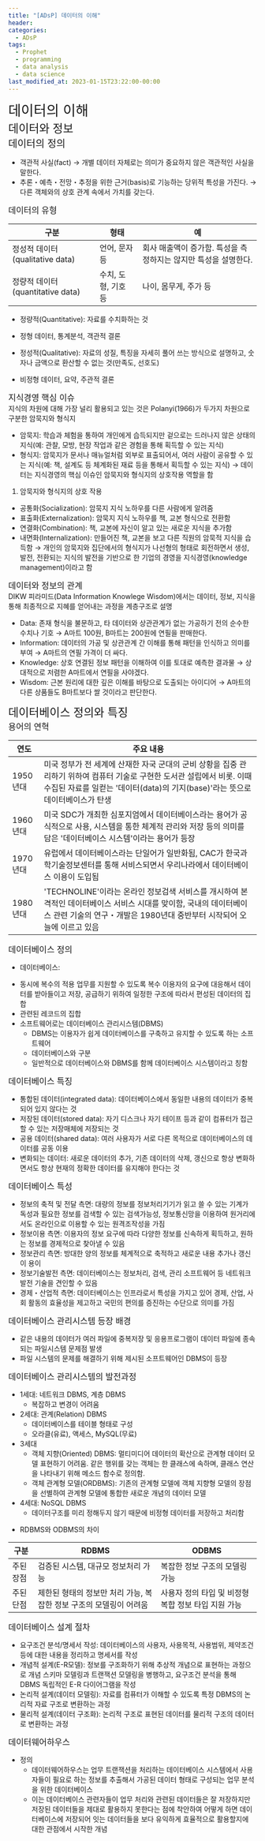 ```yaml
---
title: "[ADsP] 데이터의 이해"
header:
categories:
  - ADsP
tags:
  - Prophet
  - programming
  - data analysis
  - data science
last_modified_at: 2023-01-15T23:22:00-00:00
---
```

<span style="font-size: 28px"> 데이터의 이해 </span>   
<span style="font-size: 22.75px"> 데이터와 정보 </span>   
<span style="font-size: 20px"> 데이터의 정의 </span>   
* 객관적 사실(fact)
     → 개별 데이터 자체로는 의미가 중요하지 않은 객관적인 사실을 말한다. 
* 추론・예측・전망・추정을 위한 근거(basis)로 기능하는 당위적 특성을 가진다. 
     → 다른 객체와의 상호 관계 속에서 가치를 갖는다.

<span style="font-size: 17px"> 데이터의 유형 </span>

| 구분 | 형태 | 예 |
| --- | --- | --- |
| 정성적 데이터(qualitative data) | 언어, 문자 등 | 회사 매출액이 증가함. 특성을 측정하지는 않지만 특성을 설명한다. |
| 정량적 데이터(quantitative data) | 수치, 도형, 기호 등 | 나이, 몸무게, 주가 등 |

+ 정량적(Quantitative): 자료를 수치화하는 것
 - 정형 데이터, 통계분석, 객관적 결론 
+ 정성적(Qualitative): 자료의 성질, 특징을 자세히 풀어 쓰는 방식으로 설명하고, 숫자나 금액으로 환산할 수 없는 것(만족도, 선호도)
 - 비정형 데이터, 요약, 주관적 결론 

<span style="font-size: 17px"> 지식경영 핵심 이슈 </span>   
지식의 차원에 대해 가장 널리 활용되고 있는 것은 Polanyi(1966)가 두가지 차원으로 구분한 암묵지와 형식지

- 암묵지: 학습과 체험을 통하여 개인에게 습득되지만 겉으로는 드러나지 않은 상태의 지식(예: 관찰, 모방, 현장 작업과 같은 경험을 통해 획득할 수 있는 지식)
- 형식지: 암묵지가 문서나 매뉴얼처럼 외부로 표출되어서, 여러 사람이 공유할 수 있는 지식(예: 책, 설계도 등 체계화된 재료 등을 통해서 획득할 수 있는 지식)
→ 데이터는 지식경영의 핵심 이슈인 암묵지와 형식지의 상호작용 역할을 함

1) 암묵지와 형식지의 상호 작용
- 공통화(Socialization): 암묵지 지식 노하우를 다른 사람에게 알려줌
- 표출화(Externalization): 암묵지 지식 노하우를 책, 교본 형식으로 전환함
- 연결화(Combination): 책, 교본에 자신이 알고 있는 새로운 지식을 추가함
- 내면화(Internalization): 만들어진 책, 교본을 보고 다른 직원의 암묵적 지식을 습득함
→ 개인의 암묵지와 집단에서의 형식지가 나선형의 형태로 회전하면서 생성, 발전, 전환되는 지식의 발전을 기반으로 한 기업의 경영을 지식경영(knowledge management)이라고 함


<span style="font-size: 17px"> 데이터와 정보의 관계 </span>   
DIKW 피라미드(Data Information Knowlege Wisdom)에서는 데이터, 정보, 지식을 통해 최종적으로 지혜를 얻어내는 과정을 계층구조로 설명
- Data: 존재 형식을 불문하고, 타 데이터와 상관관계가 없는 가공하기 전의 순수한 수치나 기호 
→ A마트 100원, B마트는 200원에 연필을 판매한다.
- Information: 데이터의 가공 및 상관관계 간 이해를 통해 패턴을 인식하고 의미를 부여
→ A마트의 연필 가격이 더 싸다.
- Knowledge: 상호 연결된 정보 패턴을 이해하여 이를 토대로 예측한 결과물
→ 상대적으로 저렴한 A마트에서 연필을 사야겠다.
- Wisdom: 근본 원리에 대한 깊은 이해를 바탕으로 도출되는 아이디어
→ A마트의 다른 상품들도 B마트보다 쌀 것이라고 판단한다.
   
<span style="font-size: 22.75px"> 데이터베이스 정의와 특징 </span>   
<span style="font-size: 17px"> 용어의 연혁 </span>   

  | 연도 | 주요 내용 |
  | --- | --- |
  | 1950년대 | 미국 정부가 전 세계에 산재한 자국 군대의 군비 상황을 집중 관리하기 위하여 컴퓨터 기술로 구현한 도서관 설립에서 비롯. 이때 수집된 자료를 일컫는 '데이터(data)의 기지(base)'라는 뜻으로 데이터베이스가 탄생 | 
  | 1960년대 | 미국 SDC가 개최한 심포지엄에서 데이터베이스라는 용어가 공식적으로 사용, 시스템을 통한 체계적 관리와 저장 등의 의미를 담은 '데이터베이스 시스템'이라는 용어가 등장 |
  | 1970년대 | 유럽에서 데이터베이스라는 단일어가 일반화됨, CAC가 한국과학기술정보센터를 통해 서비스되면서 우리나라에서 데이터베이스 이용이 도입됨 |
  | 1980년대 | 'TECHNOLINE'이라는 온라인 정보검색 서비스를 개시하여 본격적인 데이터베이스 서비스 시대를 맞이함, 국내의 데이터베이스 관련 기술의 연구・개발은 1980년대 중반부터 시작되어 오늘에 이르고 있음 | 


<span style="font-size: 17px"> 데이터베이스 정의 </span>   
  - 데이터베이스: 
  + 동시에 복수의 적용 업무를 지원할 수 있도록 복수 이용자의 요구에 대응해서 데이터를 받아들이고 저장, 공급하기 위하여 일정한 구조에 따라서 편성된 데이터의 집합
  + 관련된 레코드의 집합
  + 소프트웨어로는 데이터베이스 관리시스템(DBMS)
    + DBMS는 이용자가 쉽게 데이터베이스를 구축하고 유지할 수 있도록 하는 소프트웨어
    + 데이터베이스와 구분
    + 일반적으로 데이터베이스와 DBMS를 함께 데이터베이스 시스템이라고 칭함
     
<span style="font-size: 17px"> 데이터베이스 특징 </span>   
  - 통합된 데이터(integrated data): 데이터베이스에서 동일한 내용의 데이터가 중복되어 있지 않다는 것   
  - 저장된 데이터(stored data): 자기 디스크나 자기 테이프 등과 같이 컴퓨터가 접근할 수 있는 저장매체에 저장되는 것   
  - 공용 데이터(shared data): 여러 사용자가 서로 다른 목적으로 데이터베이스의 데이터를 공동 이용   
  - 변화되는 데이터: 새로운 데이터의 추가, 기존 데이터의 삭제, 갱신으로 항상 변화하면서도 항상 현재의 정확한 데이터를 유지해야 한다는 것   
   
<span style="font-size: 17px"> 데이터베이스 특성 </span>   
  - 정보의 축적 및 전달 측면: 대량의 정보를 정보처리기기가 읽고 쓸 수 있는 기계가 독성과 필요한 정보를 검색할 수 있는 검색가능성, 정보통신망을 이용하여 원거리에서도 온라인으로 이용할 수 있는 원격조작성을 가짐
  - 정보이용 측면: 이용자의 정보 요구에 따라 다양한 정보를 신속하게 획득하고, 원하는 정보를 경제적으로 찾아낼 수 있음
  - 정보관리 측면: 방대한 양의 정보를 체계적으로 축적하고 새로운 내용 추가나 갱신이 용이
  - 정보기술발전 측면: 데이터베이스는 정보처리, 검색, 관리 소프트웨어 등 네트워크 발전 기술을 견인할 수 있음
  - 경제・산업적 측면: 데이터베이스는 인프라로서 특성을 가지고 있어 경제, 산업, 사회 활동의 효율성을 제고하고 국민의 편의를 증진하는 수단으로 의미를 가짐
   
<span style="font-size: 17px"> 데이터베이스 관리시스템 등장 배경 </span>    
  - 같은 내용의 데이터가 여러 파일에 중복저장 및 응용프로그램이 데이터 파일에 종속되는 파일시스템 문제점 발생
  - 파일 시스템의 문제를 해결하기 위해 제시된 소프트웨어인 DBMS이 등장
   
<span style="font-size: 17px"> 데이터베이스 관리시스템의 발전과정 </span>   
  - 1세대: 네트워크 DBMS, 계층 DBMS
    + 복잡하고 변경이 어려움
  - 2세대: 관계(Relation) DBMS
    + 데이터베이스를 테이블 형태로 구성
    + 오라클(유료), 액세스, MySQL(무료)
  - 3세대
    + 객체 지향(Oriented) DBMS: 멀티미디어 데이터의 확산으로 관계형 데이터 모델 표현하기 어려움. 같은 행위를 갖는 객체는 한 클래스에 속하며, 클래스 연산을 나타내기 위해 메소드 함수로 정의함.
    + 객체 관계형 모델(ORDBMS): 기존의 관계형 모델에 객체 지향형 모델의 장점을 선별하여 관계형 모델에 통합한 새로운 개념의 데이터 모델
  - 4세대: NoSQL DBMS
    + 데이터구조를 미리 정해두지 않기 때문에 비정형 데이터를 저장하고 처리함
   
  + RDBMS와 ODBMS의 차이

  | 구분 | RDBMS | ODBMS |
  | --- | --- | --- |
  | 주된 장점 | 검증된 시스템, 대규모 정보처리 가능 | 복잡한 정보 구조의 모델링 가능 |
  | 주된 단점 | 제한된 형태의 정보만 처리 가능, 복잡한 정보 구조의 모델링이 어려움 | 사용자 정의 타입 및 비정형 복합 정보 타입 지원 가능 |
    
<span style="font-size: 17px"> 데이터베이스 설계 절차 </span>   
  + 요구조건 분석/명세서 작성: 데이터베이스의 사용자, 사용목적, 사용범위, 제약조건 등에 대한 내용을 정리하고 명세서를 작성
  + 개념적 설계(E-R모델): 정보를 구조화하기 위해 추상적 개념으로 표현하는 과정으로 개념 스키마 모델링과 트랜잭션 모델링을 병행하고, 요구조건 분석을 통해 DBMS 독립적인 E-R 다이어그램을 작성
  + 논리적 설계(데이터 모델링): 자료를 컴퓨터가 이해할 수 있도록 특정 DBMS의 논리적 자료 구조로 변환하는 과정
  + 물리적 설계(데이터 구조화): 논리적 구조로 표현된 데이터를 물리적 구조의 데이터로 변환하는 과정
      
<span style="font-size: 17px"> 데이터웨어하우스 </span>    
  - 정의
    + 데이터웨어하우스는 업무 트랜잭션을 처리하는 데이터베이스 시스템에서 사용자들이 필요로 하는 정보를 추출해서 가공된 데이터 형태로 구성되는 업무 분석을 위한 데이터베이스 
    + 이는 데이터베이스 관련자들이 업무 처리와 관련된 데이터들은 잘 저장하지만 저장된 데이터들을 제대로 활용하지 못한다는 점에 착안하여 어떻게 하면 데이터베이스에 저장되어 잇는 데이터들을 보다 유익하게 효율적으로 활용할지에 대한 관점에서 시작한 개념

